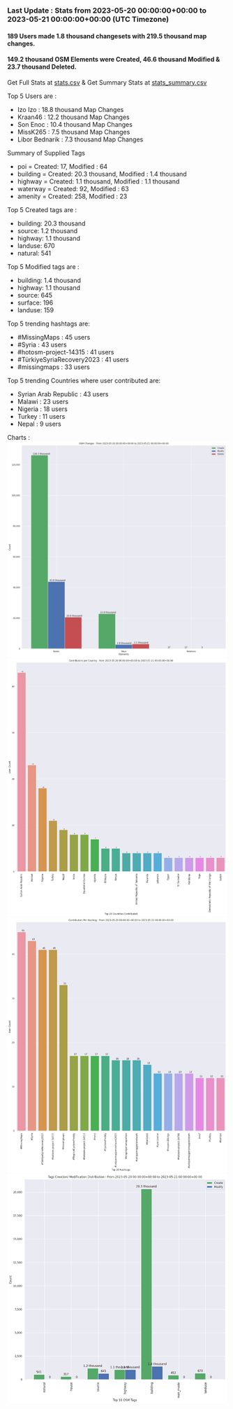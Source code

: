 ### Last Update : Stats from 2023-05-20 00:00:00+00:00 to 2023-05-21 00:00:00+00:00 (UTC Timezone)

#### 189 Users made 1.8 thousand changesets with 219.5 thousand map changes.
#### 149.2 thousand OSM Elements were Created, 46.6 thousand Modified & 23.7 thousand Deleted.
Get Full Stats at [stats.csv](/stats/hotosm/Daily/stats.csv)
 & Get Summary Stats at [stats_summary.csv](/stats/hotosm/Daily/stats_summary.csv)

Top 5 Users are : 
- Izo Izo : 18.8 thousand Map Changes
- Kraan46 : 12.2 thousand Map Changes
- Son Enoc : 10.4 thousand Map Changes
- MissK265 : 7.5 thousand Map Changes
- Libor Bednarik : 7.3 thousand Map Changes

Summary of Supplied Tags
- poi = Created: 17, Modified : 64
- building = Created: 20.3 thousand, Modified : 1.4 thousand
- highway = Created: 1.1 thousand, Modified : 1.1 thousand
- waterway = Created: 92, Modified : 63
- amenity = Created: 258, Modified : 23


Top 5 Created tags are :
- building: 20.3 thousand
- source: 1.2 thousand
- highway: 1.1 thousand
- landuse: 670
- natural: 541


Top 5 Modified tags are :
- building: 1.4 thousand
- highway: 1.1 thousand
- source: 645
- surface: 196
- landuse: 159


Top 5 trending hashtags are:
- #MissingMaps : 45 users
- #Syria : 43 users
- #hotosm-project-14315 : 41 users
- #TürkiyeSyriaRecovery2023 : 41 users
- #missingmaps : 33 users


Top 5 trending Countries where user contributed are:
- Syrian Arab Republic : 43 users
- Malawi : 23 users
- Nigeria : 18 users
- Turkey : 11 users
- Nepal : 9 users


 Charts : 
![Alt text](./stats_osm_changes.png) 
![Alt text](./stats_users_per_country.png) 
![Alt text](./stats_users_per_hashtag.png) 
![Alt text](./stats_tags.png) 
